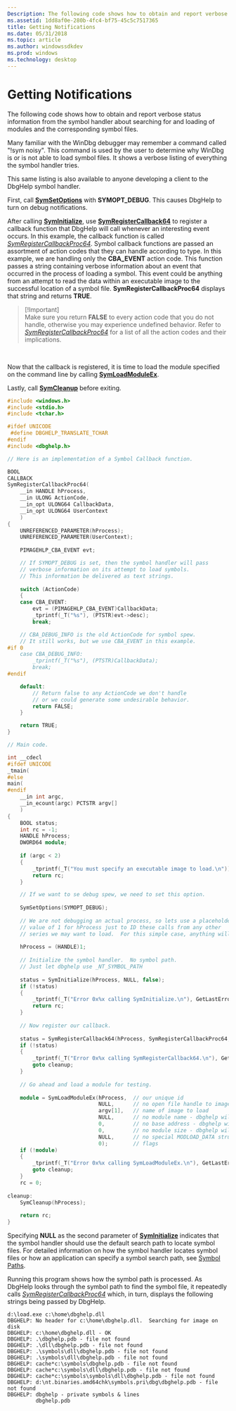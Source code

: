 ```yaml
---
Description: The following code shows how to obtain and report verbose status information from the symbol handler about searching for and loading of modules and the corresponding symbol files.
ms.assetid: 1dd8af0e-280b-4fc4-bf75-45c5c7517365
title: Getting Notifications
ms.date: 05/31/2018
ms.topic: article
ms.author: windowssdkdev
ms.prod: windows
ms.technology: desktop
---
```


# Getting Notifications

The following code shows how to obtain and report verbose status information from the symbol handler about searching for and loading of modules and the corresponding symbol files.

Many familiar with the WinDbg debugger may remember a command called "!sym noisy". This command is used by the user to determine why WinDbg is or is not able to load symbol files. It shows a verbose listing of everything the symbol handler tries.

This same listing is also available to anyone developing a client to the DbgHelp symbol handler.

First, call [**SymSetOptions**](/windows/win32/Dbghelp/nf-dbghelp-symsetoptions?branch=master) with **SYMOPT\_DEBUG**. This causes DbgHelp to turn on debug notifications.

After calling [**SymInitialize**](/windows/win32/Dbghelp/nf-dbghelp-syminitialize?branch=master), use [**SymRegisterCallback64**](/windows/win32/Dbghelp/nf-dbghelp-symregistercallback?branch=master) to register a callback function that DbgHelp will call whenever an interesting event occurs. In this example, the callback function is called [*SymRegisterCallbackProc64*](/windows/win32/DbgHelp/nc-dbghelp-psymbol_registered_callback?branch=master). Symbol callback functions are passed an assortment of action codes that they can handle according to type. In this example, we are handling only the **CBA\_EVENT** action code. This function passes a string containing verbose information about an event that occurred in the process of loading a symbol. This event could be anything from an attempt to read the data within an executable image to the successful location of a symbol file. **SymRegisterCallbackProc64** displays that string and returns **TRUE**.

> \[!Important\]  
> Make sure you return **FALSE** to every action code that you do not handle, otherwise you may experience undefined behavior. Refer to [*SymRegisterCallbackProc64*](/windows/win32/DbgHelp/nc-dbghelp-psymbol_registered_callback?branch=master) for a list of all the action codes and their implications.

 

Now that the callback is registered, it is time to load the module specified on the command line by calling [**SymLoadModuleEx**](/windows/win32/Dbghelp/nf-dbghelp-symloadmoduleex?branch=master).

Lastly, call [**SymCleanup**](/windows/win32/Dbghelp/nf-dbghelp-symcleanup?branch=master) before exiting.


```C++
#include <windows.h>
#include <stdio.h>
#include <tchar.h>

#ifdef UNICODE
 #define DBGHELP_TRANSLATE_TCHAR
#endif
#include <dbghelp.h>

// Here is an implementation of a Symbol Callback function.

BOOL 
CALLBACK 
SymRegisterCallbackProc64(
    __in HANDLE hProcess,
    __in ULONG ActionCode,
    __in_opt ULONG64 CallbackData,
    __in_opt ULONG64 UserContext
    )
{
    UNREFERENCED_PARAMETER(hProcess);
    UNREFERENCED_PARAMETER(UserContext);
    
    PIMAGEHLP_CBA_EVENT evt;

    // If SYMOPT_DEBUG is set, then the symbol handler will pass
    // verbose information on its attempt to load symbols.
    // This information be delivered as text strings.
    
    switch (ActionCode)
    {
    case CBA_EVENT:
        evt = (PIMAGEHLP_CBA_EVENT)CallbackData;
        _tprintf(_T("%s"), (PTSTR)evt->desc);
        break;

    // CBA_DEBUG_INFO is the old ActionCode for symbol spew.
    // It still works, but we use CBA_EVENT in this example.
#if 0
    case CBA_DEBUG_INFO:
        _tprintf(_T("%s"), (PTSTR)CallbackData);
        break;
#endif

    default:
        // Return false to any ActionCode we don't handle
        // or we could generate some undesirable behavior.
        return FALSE;
    }

    return TRUE;
}

// Main code.

int __cdecl
#ifdef UNICODE
_tmain(
#else
main(
#endif
    __in int argc,
    __in_ecount(argc) PCTSTR argv[]
    )
{
    BOOL status;
    int rc = -1;
    HANDLE hProcess;
    DWORD64 module;
    
    if (argc < 2)
    {
        _tprintf(_T("You must specify an executable image to load.\n"));
        return rc;
    }

    // If we want to se debug spew, we need to set this option.
        
    SymSetOptions(SYMOPT_DEBUG);
    
    // We are not debugging an actual process, so lets use a placeholder
    // value of 1 for hProcess just to ID these calls from any other
    // series we may want to load.  For this simple case, anything will do.
    
    hProcess = (HANDLE)1;
    
    // Initialize the symbol handler.  No symbol path.  
    // Just let dbghelp use _NT_SYMBOL_PATH
    
    status = SymInitialize(hProcess, NULL, false);
    if (!status)
    {
        _tprintf(_T("Error 0x%x calling SymInitialize.\n"), GetLastError());
        return rc;
    }
     
    // Now register our callback.
    
    status = SymRegisterCallback64(hProcess, SymRegisterCallbackProc64, NULL);
    if (!status)
    {
        _tprintf(_T("Error 0x%x calling SymRegisterCallback64.\n"), GetLastError());
        goto cleanup;
    }
    
    // Go ahead and load a module for testing.
    
    module = SymLoadModuleEx(hProcess,  // our unique id
                             NULL,      // no open file handle to image
                             argv[1],   // name of image to load
                             NULL,      // no module name - dbghelp will get it
                             0,         // no base address - dbghelp will get it
                             0,         // no module size - dbghelp will get it
                             NULL,      // no special MODLOAD_DATA structure
                             0);        // flags
    if (!module)
    {
        _tprintf(_T("Error 0x%x calling SymLoadModuleEx.\n"), GetLastError());
        goto cleanup;
    }
    rc = 0;
    
cleanup:
    SymCleanup(hProcess);
    
    return rc;    
}
```



Specifying **NULL** as the second parameter of [**SymInitialize**](/windows/win32/Dbghelp/nf-dbghelp-syminitialize?branch=master) indicates that the symbol handler should use the default search path to locate symbol files. For detailed information on how the symbol handler locates symbol files or how an application can specify a symbol search path, see [Symbol Paths](symbol-paths.md).

Running this program shows how the symbol path is processed. As DbgHelp looks through the symbol path to find the symbol file, it repeatedly calls [*SymRegisterCallbackProc64*](/windows/win32/DbgHelp/nc-dbghelp-psymbol_registered_callback?branch=master) which, in turn, displays the following strings being passed by DbgHelp.

``` syntax
d:\load.exe c:\home\dbghelp.dll
DBGHELP: No header for c:\home\dbghelp.dll.  Searching for image on disk
DBGHELP: c:\home\dbghelp.dll - OK
DBGHELP: .\dbghelp.pdb - file not found
DBGHELP: .\dll\dbghelp.pdb - file not found
DBGHELP: .\symbols\dll\dbghelp.pdb - file not found
DBGHELP: .\symbols\dll\dbghelp.pdb - file not found
DBGHELP: cache*c:\symbols\dbghelp.pdb - file not found
DBGHELP: cache*c:\symbols\dll\dbghelp.pdb - file not found
DBGHELP: cache*c:\symbols\symbols\dll\dbghelp.pdb - file not found
DBGHELP: d:\nt.binaries.amd64chk\symbols.pri\dbg\dbghelp.pdb - file not found
DBGHELP: dbghelp - private symbols & lines
         dbghelp.pdb
```

 

 



